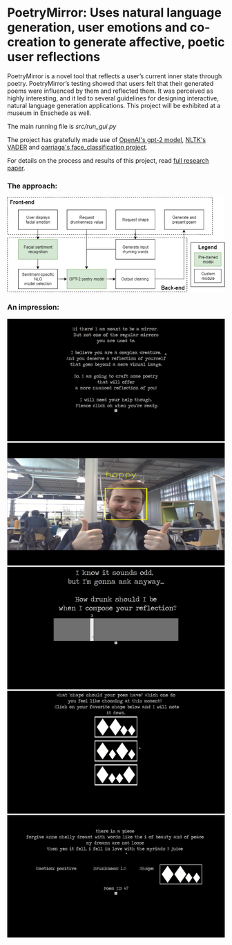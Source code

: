# PoetryMirror: Uses natural language generation, user emotions and co-creation to generate affective, poetic user reflections

PoetryMirror is a novel tool that reflects a user’s current inner state through poetry. PoetryMirror’s testing showed that users felt that their generated poems were influenced by them and reflected them. It was perceived as highly interesting, and it led to several guidelines for designing interactive, natural language generation applications. This project will be exhibited at a museum in Enschede as well.

The main running file is *src/run_gui.py*

The project has gratefully made use of [OpenAI's gpt-2 model](https://github.com/openai/gpt-2), [NLTK's VADER](https://www.nltk.org/howto/sentiment.html) and [oarriaga's face_classification project](https://github.com/oarriaga/face_classification).

For details on the process and results of this project, read [full research paper](https://www.researchgate.net/publication/338987902_PoetryMirror_An_Affective_Poetic_Reflection_of_You_Through_Natural_Language_Generation).

### The approach:
![model](imgs/model_diagram.jpeg)


### An impression:
![screen1](imgs/1.png)
![screen2](imgs/2.png)
![screen3](imgs/3.png)
![screen4](imgs/4.png)
![screen5](imgs/5.png)

